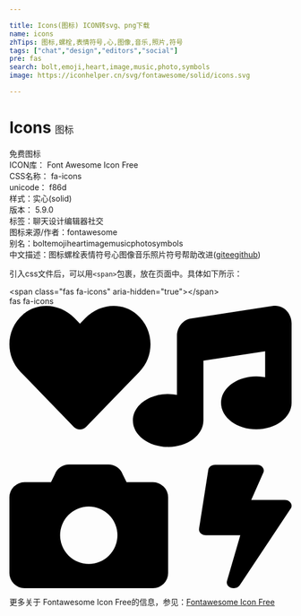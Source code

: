 ```yaml
---

title: Icons(图标) ICON转svg、png下载
name: icons
zhTips: 图标,螺栓,表情符号,心,图像,音乐,照片,符号
tags: ["chat","design","editors","social"]
pre: fas
search: bolt,emoji,heart,image,music,photo,symbols
image: https://iconhelper.cn/svg/fontawesome/solid/icons.svg

---
```


# Icons  <small style="font-size: 60%;font-weight: 100">图标</small>


<div class="detail-page">
<p>
<span><span class="badge-success badge">免费图标</span> </span>
<br/>
<span>
ICON库：
<span class="badge-secondary badge">Font Awesome Icon Free</span> 
</span>
<br/>
<span>
CSS名称：
<span class="badge-secondary badge">fa-icons</span> 
</span>
<br/>
<span>
unicode：
<span class="badge-secondary badge">f86d</span> 
<copy-btn content='f86d' btn-title=""></copy-btn>
<copy-btn :content='String.fromCodePoint(parseInt("f86d", 16))' btn-title="复制U"></copy-btn>
</span><br/><span>样式：<span class="badge-light badge">实心(solid)</span></span>
<br/>
<span>
版本：
<span class="badge-secondary badge">5.9.0</span> 
</span><br/><span>标签：<span class="badge-light badge"><router-link to="/tags/chat.html">聊天</router-link></span><span class="badge-light badge"><router-link to="/tags/design.html">设计</router-link></span><span class="badge-light badge"><router-link to="/tags/editors.html">编辑器</router-link></span><span class="badge-light badge"><router-link to="/tags/social.html">社交</router-link></span></span>
<br/>
<span>图标来源/作者：<span class="badge-light badge">fontawesome</span></span> 
<br/>
<span>别名：<span class="badge-light badge">bolt</span><span class="badge-light badge">emoji</span><span class="badge-light badge">heart</span><span class="badge-light badge">image</span><span class="badge-light badge">music</span><span class="badge-light badge">photo</span><span class="badge-light badge">symbols</span></span><br/><span class="zh-detail">中文描述：<span class="badge-primary badge">图标</span><span class="badge-primary badge">螺栓</span><span class="badge-primary badge">表情符号</span><span class="badge-primary badge">心</span><span class="badge-primary badge">图像</span><span class="badge-primary badge">音乐</span><span class="badge-primary badge">照片</span><span class="badge-primary badge">符号</span><span class="help-link"><span>帮助改进</span>(<a href="https://gitee.com/liuwave/icon-helper/edit/master/json/fontawesome/solid/icons.json" target="_blank" rel="noopener noreferrer">gitee</a><a href="https://github.com/liuwave/icon-helper/edit/master/json/fontawesome/solid/icons.json" target="_blank" rel="noopener noreferrer">github</a></span>)</span><br/>
</p>
</div>
<div class="alert alert-dark">
  <i class="fas fa-icons fa-xs"></i>
  <i class="fas fa-icons fa-sm"></i>
  <i class="fas fa-icons fa-lg"></i>
  <i class="fas fa-icons fa-2x"></i>
  <i class="fas fa-icons fa-3x"></i>
  <i class="fas fa-icons fa-5x"></i>
  <i class="fas fa-icons fa-7x"></i>
</div>
<div>
  <p>引入css文件后，可以用<code>&lt;span&gt;</code>包裹，放在页面中。具体如下所示：    
  </p>
  <div class="alert alert-primary" style="font-size: 14px">
    &lt;span class="fas fa-icons" aria-hidden="true"&gt;&lt;/span&gt;
    <copy-btn content='<span class="fas fa-icons" aria-hidden="true"></span>'></copy-btn>
  </div>
  <div class="alert alert-secondary">
    <i class="fas fa-icons"
    style="font-size: 24px"
    aria-hidden="true"></i> fas fa-icons
    <copy-btn content="fas fa-icons" btn-title="复制图标名称"></copy-btn>
  </div>
</div>
<div id="svg" class="svg-wrap">
<svg xmlns="http://www.w3.org/2000/svg" viewBox="0 0 512 512"><path d="M116.65 219.35a15.68 15.68 0 0 0 22.65 0l96.75-99.83c28.15-29 26.5-77.1-4.91-103.88C203.75-7.7 163-3.5 137.86 22.44L128 32.58l-9.85-10.14C93.05-3.5 52.25-7.7 24.86 15.64c-31.41 26.78-33 74.85-5 103.88zm143.92 100.49h-48l-7.08-14.24a27.39 27.39 0 0 0-25.66-17.78h-71.71a27.39 27.39 0 0 0-25.66 17.78l-7 14.24h-48A27.45 27.45 0 0 0 0 347.3v137.25A27.44 27.44 0 0 0 27.43 512h233.14A27.45 27.45 0 0 0 288 484.55V347.3a27.45 27.45 0 0 0-27.43-27.46zM144 468a52 52 0 1 1 52-52 52 52 0 0 1-52 52zm355.4-115.9h-60.58l22.36-50.75c2.1-6.65-3.93-13.21-12.18-13.21h-75.59c-6.3 0-11.66 3.9-12.5 9.1l-16.8 106.93c-1 6.3 4.88 11.89 12.5 11.89h62.31l-24.2 83c-1.89 6.65 4.2 12.9 12.23 12.9a13.26 13.26 0 0 0 10.92-5.25l92.4-138.91c4.88-6.91-1.16-15.7-10.87-15.7zM478.08.33L329.51 23.17C314.87 25.42 304 38.92 304 54.83V161.6a83.25 83.25 0 0 0-16-1.7c-35.35 0-64 21.48-64 48s28.65 48 64 48c35.2 0 63.73-21.32 64-47.66V99.66l112-17.22v47.18a83.25 83.25 0 0 0-16-1.7c-35.35 0-64 21.48-64 48s28.65 48 64 48c35.2 0 63.73-21.32 64-47.66V32c0-19.48-16-34.42-33.92-31.67z"/></svg>
</div>
<detail full-name='fa-icons'></detail>

<Vssue title="关于“Icons”的评论" />
    
<div><p>更多关于  Fontawesome Icon Free的信息，参见：<a target="_blank" href="https://iconhelper.cn/fontawesome.html">Fontawesome Icon Free</a>
</p></div>
